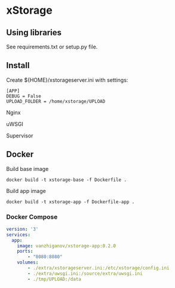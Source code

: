 # xStorage

## Using libraries

See requirements.txt or setup.py file.

## Install

Create ${HOME}/xstorageserver.ini with settings:

```
[APP]
DEBUG = False
UPLOAD_FOLDER = /home/xstorage/UPLOAD
```

Nginx


uWSGI


Supervisor


## Docker

Build base image

    docker build -t xstorage-base -f Dockerfile .

Build app image

    docker build -t xstorage-app -f Dockerfile-app .

### Docker Compose

```yml
version: '3'
services:
  app:
    image: vanzhiganov/xstorage-app:0.2.0
    ports:
        - "8080:8080"
    volumes:
        - ./extra/xstorageserver.ini:/etc/xstorage/config.ini
        - ./extra/uwsgi.ini:/source/extra/uwsgi.ini
        - ./tmp/UPLOAD:/data
```